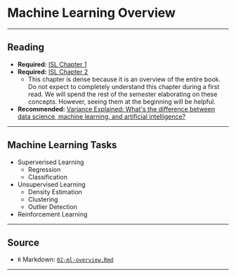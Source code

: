 # Machine Learning Overview



***

## Reading

- **Required:** [ISL Chapter 1](https://faculty.marshall.usc.edu/gareth-james/ISL/ISLR%20Seventh%20Printing.pdf)
- **Required:** [ISL Chapter 2](https://faculty.marshall.usc.edu/gareth-james/ISL/ISLR%20Seventh%20Printing.pdf)
  - This chapter is dense because it is an overview of the entire book. Do not expect to completely understand this chapter during a first read. We will spend the rest of the semester elaborating on these concepts. However, seeing them at the beginning will be helpful.
- **Recommended:** [Variance Explained: What's the difference between data science, machine learning, and artificial intelligence?](http://varianceexplained.org/r/ds-ml-ai/)

***

## Machine Learning Tasks

- Superverised Learning
  - Regression
  - Classification
- Unsupervised Learning
  - Density Estimation
  - Clustering
  - Outlier Detection
- Reinforcement Learning

***

## Source

- `R` Markdown: [`02-ml-overview.Rmd`](02-ml-overview.Rmd)

***
